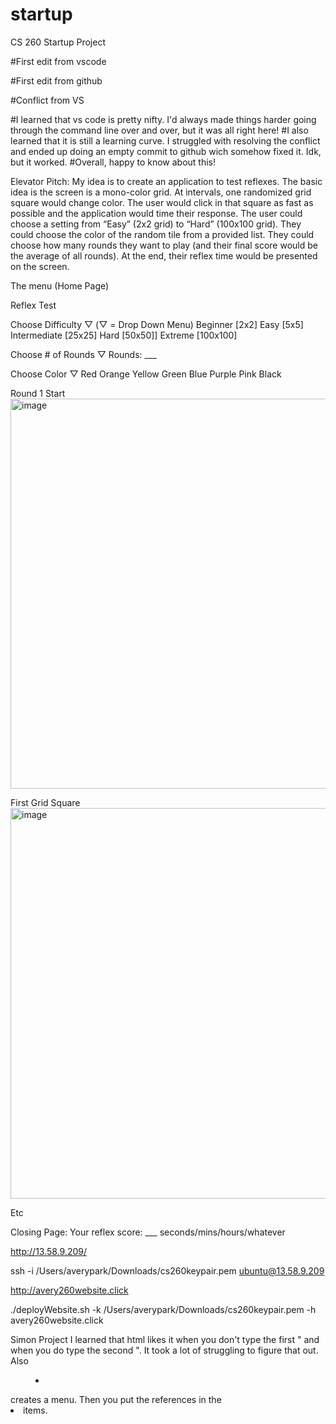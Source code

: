 # startup
CS 260 Startup Project


#First edit from vscode

#First edit from github

#Conflict from VS

#I learned that vs code is pretty nifty. I'd always made things harder going through the command line over and over, but it was all right here!
#I also learned that it is still a learning curve. I struggled with resolving the conflict and ended up doing an empty commit to github wich somehow fixed it. Idk, but it worked. 
#Overall, happy to know about this!


Elevator Pitch:
My idea is to create an application to test reflexes. The basic idea is the screen is a mono-color grid. At intervals, one randomized grid square would change color. The user would click in that square as fast as possible and the application would time their response. The user could choose a setting from “Easy” (2x2 grid) to “Hard” (100x100 grid). They could choose the color of the random tile from a provided list. They could choose how many rounds they want to play (and their final score would be the average of all rounds). At the end, their reflex time would be presented on the screen.

The menu (Home Page)

Reflex Test

Choose Difficulty ▽ (▽ = Drop Down Menu)
Beginner [2x2]
Easy [5x5]
Intermediate [25x25]
Hard [50x50]]
Extreme [100x100]

Choose # of Rounds ▽
Rounds: ___

Choose Color ▽
Red
Orange
Yellow
Green
Blue
Purple
Pink
Black

Round 1 Start
<img width="624" alt="image" src="https://user-images.githubusercontent.com/97321928/215187903-c234febe-82a0-430d-839a-96d153b8184f.png">

First Grid Square
<img width="625" alt="image" src="https://user-images.githubusercontent.com/97321928/215188135-754c7fb9-b414-4be4-a5bd-f7c1b1a31575.png">

Etc

Closing Page:
Your reflex score: ___ seconds/mins/hours/whatever


http://13.58.9.209/

ssh -i /Users/averypark/Downloads/cs260keypair.pem ubuntu@13.58.9.209

http://avery260website.click

./deployWebsite.sh  -k /Users/averypark/Downloads/cs260keypair.pem -h avery260website.click

Simon Project
I learned that html likes it when you don't type the first " and when you do type the second ". It took a lot of struggling to figure that out. Also <nav><menu><li></li></menu></nav> creates a menu. Then you put the references in the <li> items.
